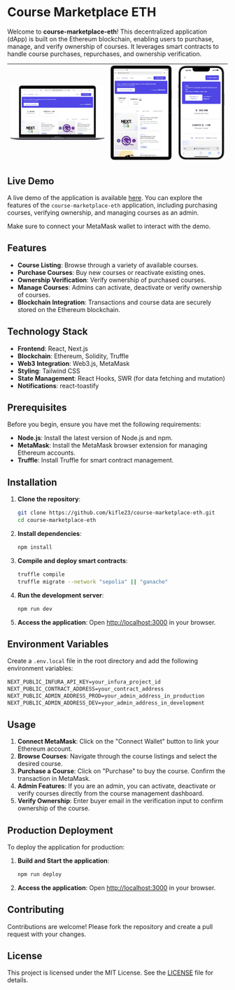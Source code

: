 # Course Marketplace ETH

Welcome to **course-marketplace-eth**! This decentralized application (dApp) is built on the Ethereum blockchain, enabling users to purchase, manage, and verify ownership of courses. It leverages smart contracts to handle course purchases, repurchases, and ownership verification.

| ![alt text](public/readme/largeScreen.png) | ![alt text](public/readme/mediumScreen.png) | ![alt text](public/readme/smallScreen.png) |
| :----------------------------------------: | :-----------------------------------------: | :----------------------------------------: |

## Live Demo

A live demo of the application is available [here](https://course-marketplace-eth-seven.vercel.app/). You can explore the features of the `course-marketplace-eth` application, including purchasing courses, verifying ownership, and managing courses as an admin.

Make sure to connect your MetaMask wallet to interact with the demo.

## Features

- **Course Listing**: Browse through a variety of available courses.
- **Purchase Courses**: Buy new courses or reactivate existing ones.
- **Ownership Verification**: Verify ownership of purchased courses.
- **Manage Courses**: Admins can activate, deactivate or verify ownership of courses.
- **Blockchain Integration**: Transactions and course data are securely stored on the Ethereum blockchain.

## Technology Stack

- **Frontend**: React, Next.js
- **Blockchain**: Ethereum, Solidity, Truffle
- **Web3 Integration**: Web3.js, MetaMask
- **Styling**: Tailwind CSS
- **State Management**: React Hooks, SWR (for data fetching and mutation)
- **Notifications**: react-toastify

## Prerequisites

Before you begin, ensure you have met the following requirements:

- **Node.js**: Install the latest version of Node.js and npm.
- **MetaMask**: Install the MetaMask browser extension for managing Ethereum accounts.
- **Truffle**: Install Truffle for smart contract management.

## Installation

1. **Clone the repository**:

   ```bash
   git clone https://github.com/kifle23/course-marketplace-eth.git
   cd course-marketplace-eth
   ```

2. **Install dependencies**:

   ```bash
   npm install
   ```

3. **Compile and deploy smart contracts**:

   ```bash
   truffle compile
   truffle migrate --network "sepolia" || "ganache"
   ```

4. **Run the development server**:

   ```bash
   npm run dev
   ```

5. **Access the application**:
   Open [http://localhost:3000](http://localhost:3000) in your browser.

## Environment Variables

Create a `.env.local` file in the root directory and add the following environment variables:

```plaintext
NEXT_PUBLIC_INFURA_API_KEY=your_infura_project_id
NEXT_PUBLIC_CONTRACT_ADDRESS=your_contract_address
NEXT_PUBLIC_ADMIN_ADDRESS_PROD=your_admin_address_in_production
NEXT_PUBLIC_ADMIN_ADDRESS_DEV=your_admin_address_in_development
```

## Usage

1. **Connect MetaMask**: Click on the "Connect Wallet" button to link your Ethereum account.
2. **Browse Courses**: Navigate through the course listings and select the desired course.
3. **Purchase a Course**: Click on "Purchase" to buy the course. Confirm the transaction in MetaMask.
4. **Admin Features**: If you are an admin, you can activate, deactivate or verify courses directly from the course management dashboard.
5. **Verify Ownership**: Enter buyer email in the verification input to confirm ownership of the course.

## Production Deployment

To deploy the application for production:

1. **Build and Start the application**:

   ```bash
   npm run deploy
   ```

2. **Access the application**:
   Open [http://localhost:3000](http://localhost:3000) in your browser.

## Contributing

Contributions are welcome! Please fork the repository and create a pull request with your changes.

## License

This project is licensed under the MIT License. See the [LICENSE](LICENSE) file for details.


